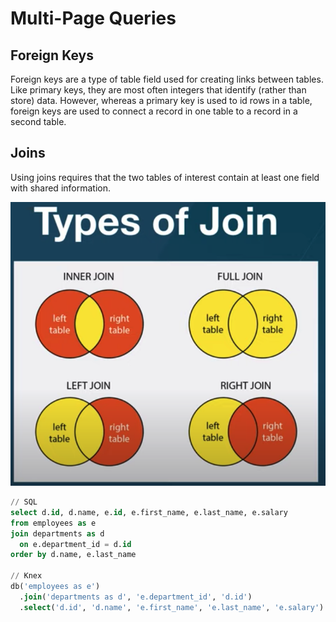 # Multi-Page Queries

## Foreign Keys

Foreign keys are a type of table field used for creating links between tables. Like primary keys, they are most often integers that identify (rather than store) data. However, whereas a primary key is used to id rows in a table, foreign keys are used to connect a record in one table to a record in a second table.

## Joins

Using joins requires that the two tables of interest contain at least one field with shared information.

![Multi-Page%20Queries%20729e855189c04383b6a8183124c5469f/Untitled.png](Multi-Page%20Queries%20729e855189c04383b6a8183124c5469f/Untitled.png)

```sql
// SQL
select d.id, d.name, e.id, e.first_name, e.last_name, e.salary
from employees as e
join departments as d
  on e.department_id = d.id
order by d.name, e.last_name

// Knex
db('employees as e')
  .join('departments as d', 'e.department_id', 'd.id')
  .select('d.id', 'd.name', 'e.first_name', 'e.last_name', 'e.salary')
```